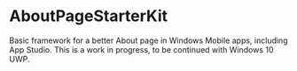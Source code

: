 # AboutPageStarterKit
Basic framework for a better About page in Windows Mobile apps, including App Studio. This is a work in progress, to be continued with Windows 10 UWP.
